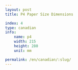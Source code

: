 ```yaml
---
layout: post
title: P4 Paper Size Dimensions

index: 4
type: canadian
info:
    name: p4
    width: 215
    height: 280
    unit: mm

permalink: /en/canadian/:slug/
---
```



